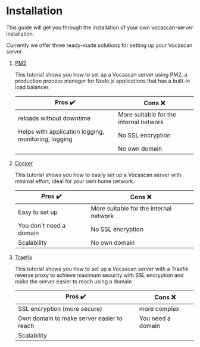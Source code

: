 # Installation

This guide will get you through the installation of your own vocascan-server installation.

Currently we offer three ready-made solutions for setting up your Vocascan server

1. [PM2](vocascan-server/pm2/pm2)

   This tutorial shows you how to set up a Vocascan server using PM2, a production process manager for Node.js applications that has a built-in load balancer.

   | Pros ✔️                                             | Cons ❌                                |
   | ----------------------------------------------------| -------------------------------------- |
   | reloads without downtime                            | More suitable for the internal network |
   | Helps with application logging, monitoring, logging | No SSL encryption                      |
   |                                                     | No own domain                          |

2. [Docker](vocascan-server/docker/docker)

   This tutorial shows you how to easily set up a Vocascan server with minimal effort, ideal for your own home network.

   | Pros ✔️                 | Cons ❌                                |
   | ----------------------- | -------------------------------------- |
   | Easy to set up          | More suitable for the internal network |
   | You don't need a domain | No SSL encryption                      |
   | Scalability             | No own domain                          |

3. [Traefik](vocascan-server/traefik/traefik)

   This tutorial shows you how to set up a Vocascan server with a Traefik reverse proxy to achieve maximum security with
   SSL encryption and make the server easier to reach using a domain

   | Pros ✔️                                   | Cons ❌           |
   | ----------------------------------------- | ----------------- |
   | SSL encryption (more secure)              | more complex      |
   | Own domain to make server easier to reach | You need a domain |
   | Scalability                               |                   |
